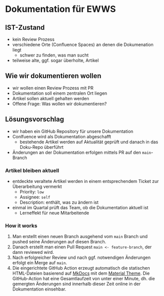 # Dokumentation für EWWS
## IST-Zustand
- kein Review Prozess
- verschiedene Orte (Confluence Spaces) an denen die Dokumenation liegt
    - schwer zu finden, was man sucht
- teilweise alte, ggf. sogar überholte, Artikel

## Wie wir dokumentieren wollen
- wir wollen einen Review Prozess mit PR
- Dokumentation soll einem zentralen Ort liegen
- Artikel sollen aktuell gehalten werden
- Offene Frage: Was wollen wir dokumentieren?

## Lösungsvorschlag
- wir haben ein GitHub Repository für unsere Dokumentation
- Conlfuence wird als Dokumentation abgeschafft
    - bestehende Artikel werden auf Aktualität geprüft und danach in das Doku-Repo überführt
- Änderungen an der Dokumentation erfolgen mittels PR auf den `main`-Branch

### Artikel bleiben aktuell
- entdeckte veraltete Artikel werden in einem entsprechendem Ticket zur Überarbeitung vermerkt
    - Priority: `low`
    - Assignee: `self`
    - Description: enthält, was zu ändern ist
- einmal im Quartal prüft das Team, ob die Dokumentation aktuell ist
    - Lerneffekt für neue Mitarbeitende

### How it works
1. Man erstellt einen neuen Branch ausgehend vom `main` Branch und pushed seine Änderungen auf diesen Branch.
2. Danach erstellt man einen Pull Request `main <- feature-branch`, der dann reviewed wird.
3. Nach erfolgreicher Review und nach ggf. notwendigen Änderungen erfolgt ein Merge auf `main`.
4. Die eingerichtete GitHub Action erzeugt automatisch die statischen HTML-Dateien basierend auf [MkDocs](https://www.mkdocs.org) mit dem [Material Theme](https://squidfunk.github.io/mkdocs-material/). Die GitHub-Action hat eine Gesamtlaufzeit von unter einer Minute, dh. die gemergten Änderungen sind innerhalb dieser Zeit online in der Dokumentation einsehbar.